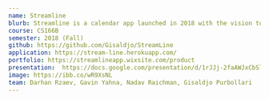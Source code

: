 ```yaml
---
name: Streamline
blurb: Streamline is a calendar app launched in 2018 with the vision to integrate the functionalities of a standard notepad and calendar to enable users to seamlessly transfer existing notes to their calendars without having to manually create new calendar events.
course: CS166B
semester: 2018 (Fall)
github: https://github.com/Gisaldjo/StreamLine
application: https://stream-line.herokuapp.com/
portfolio: https://streamlineapp.wixsite.com/product
presentation:  https://docs.google.com/presentation/d/1rJJj-2faAWJxCbSl4ZcUMOc5tQidvxkBwmgiuYoIlSg/edit?usp=sharing
image: https://ibb.co/wR9XsNL
team: Darhan Rzaev, Gavin Yahna, Nadav Raichman, Gisaldjo Purbollari
---
```

